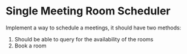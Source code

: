 # Single Meeting Room Scheduler
Implement a way to schedule a meetings, it should have two methods:

1. Should be able to query for the availability of the rooms
2. Book a room
